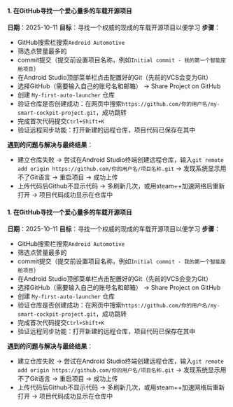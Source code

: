 #### 1. 在GitHub寻找一个爱心量多的车载开源项目
**日期**：2025-10-11
**目标**：寻找一个权威的现成的车载开源项目以便学习
**步骤**：
- GitHub搜索栏搜索`Android Automotive`
- 筛选点赞量最多的
- commit提交（提交前设置项目名称，例如`Initial commit - 我的第一个智能座舱项目`）
- 在Android Studio顶部菜单栏点击配置好的Git（先前的VCS会变为GIt）
- 选择GitHub（需要输入自己的账号名和邮箱） → Share Project on GitHub
- 创建 `My-first-auto-launcher` 仓库
- 验证仓库是否创建成功：在网页中搜索`https://github.com/你的用户名/my-smart-cockpit-project.git`，成功跳转
- 完成首次代码提交`Ctrl+Shift+K`
- 验证远程同步功能：打开新建的远程仓库，项目代码已保存在其中

**遇到的问题与解决与最终结果**：
- 建立仓库失败 → 尝试在Android Studio终端创建远程仓库，输入`git remote add origin https://github.com/你的用户名/项目名称.git` → 发现系统显示用不了Git语言 → 重启项目 → 成功上传
- 上传代码后Github不显示代码 → 多刷新几次，或用steam++加速网络后重新打开 → 项目代码成功显示在仓库中

#### 1. 在GitHub寻找一个爱心量多的车载开源项目
**日期**：2025-10-11
**目标**：寻找一个权威的现成的车载开源项目以便学习
**步骤**：
- GitHub搜索栏搜索`Android Automotive`
- 筛选点赞量最多的
- commit提交（提交前设置项目名称，例如`Initial commit - 我的第一个智能座舱项目`）
- 在Android Studio顶部菜单栏点击配置好的Git（先前的VCS会变为GIt）
- 选择GitHub（需要输入自己的账号名和邮箱） → Share Project on GitHub
- 创建 `My-first-auto-launcher` 仓库
- 验证仓库是否创建成功：在网页中搜索`https://github.com/你的用户名/my-smart-cockpit-project.git`，成功跳转
- 完成首次代码提交`Ctrl+Shift+K`
- 验证远程同步功能：打开新建的远程仓库，项目代码已保存在其中

**遇到的问题与解决与最终结果**：
- 建立仓库失败 → 尝试在Android Studio终端创建远程仓库，输入`git remote add origin https://github.com/你的用户名/项目名称.git` → 发现系统显示用不了Git语言 → 重启项目 → 成功上传
- 上传代码后Github不显示代码 → 多刷新几次，或用steam++加速网络后重新打开 → 项目代码成功显示在仓库中
